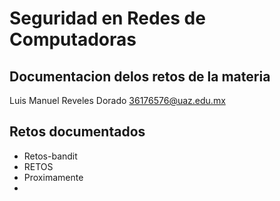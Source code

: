 # Seguridad en Redes de Computadoras
## Documentacion delos retos de la materia

Luis Manuel Reveles Dorado
36176576@uaz.edu.mx

## Retos documentados 
- Retos-bandit
- RETOS
- Proximamente 
- 
